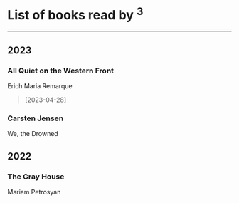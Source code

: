 # List of books read by [](https://plus.google.com/u/0/114091474098743820596/)<sup>3</sup>
---

## 2023

### All Quiet on the Western Front
Erich Maria Remarque
> [2023-04-28] 


### Carsten Jensen
We, the Drowned



## 2022

### The Gray House
Mariam Petrosyan



